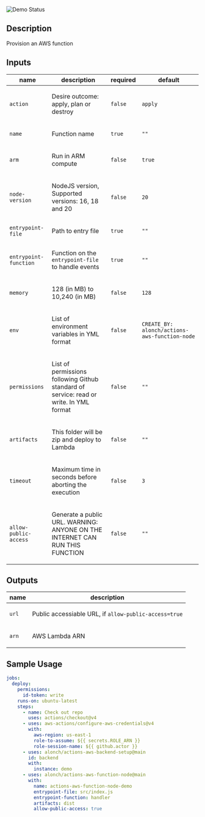 <!-- action-docs-header source="action.yml" -->

<!-- action-docs-header source="action.yml" -->
![Demo Status](https://github.com/alonch/actions-aws-function-node/actions/workflows/on-push.yml/badge.svg)
<!-- action-docs-description source="action.yml" -->
## Description

Provision an AWS function
<!-- action-docs-description source="action.yml" --> 

<!-- action-docs-inputs source="action.yml" -->
## Inputs

| name | description | required | default |
| --- | --- | --- | --- |
| `action` | <p>Desire outcome: apply, plan or destroy</p> | `false` | `apply` |
| `name` | <p>Function name</p> | `true` | `""` |
| `arm` | <p>Run in ARM compute</p> | `false` | `true` |
| `node-version` | <p>NodeJS version, Supported versions: 16, 18 and 20</p> | `false` | `20` |
| `entrypoint-file` | <p>Path to entry file</p> | `true` | `""` |
| `entrypoint-function` | <p>Function on the <code>entrypoint-file</code> to handle events</p> | `true` | `""` |
| `memory` | <p>128 (in MB) to 10,240 (in MB)</p> | `false` | `128` |
| `env` | <p>List of environment variables in YML format</p> | `false` | `CREATE_BY: alonch/actions-aws-function-node ` |
| `permissions` | <p>List of permissions following Github standard of service: read or write. In YML format</p> | `false` | `""` |
| `artifacts` | <p>This folder will be zip and deploy to Lambda</p> | `false` | `""` |
| `timeout` | <p>Maximum time in seconds before aborting the execution</p> | `false` | `3` |
| `allow-public-access` | <p>Generate a public URL. WARNING: ANYONE ON THE INTERNET CAN RUN THIS FUNCTION</p> | `false` | `""` |
<!-- action-docs-inputs source="action.yml" -->

<!-- action-docs-outputs source="action.yml" -->
## Outputs

| name | description |
| --- | --- |
| `url` | <p>Public accessiable URL, if <code>allow-public-access=true</code> </p> |
| `arn` | <p>AWS Lambda ARN</p> |
<!-- action-docs-outputs source="action.yml" -->

## Sample Usage
```yml
jobs:
  deploy:
    permissions: 
      id-token: write
    runs-on: ubuntu-latest
    steps:
      - name: Check out repo
        uses: actions/checkout@v4
      - uses: aws-actions/configure-aws-credentials@v4
        with:
          aws-region: us-east-1
          role-to-assume: ${{ secrets.ROLE_ARN }}
          role-session-name: ${{ github.actor }}
      - uses: alonch/actions-aws-backend-setup@main
        id: backend
        with: 
          instance: demo
      - uses: alonch/actions-aws-function-node@main
        with: 
          name: actions-aws-function-node-demo
          entrypoint-file: src/index.js
          entrypoint-function: handler
          artifacts: dist
          allow-public-access: true
```

